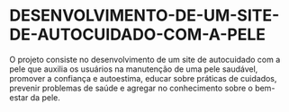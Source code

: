 # DESENVOLVIMENTO-DE-UM-SITE-DE-AUTOCUIDADO-COM-A-PELE
O projeto consiste no desenvolvimento de um site de autocuidado com a pele que auxilia os usuários na manutenção de uma pele saudável, promover a confiança e autoestima, educar sobre práticas de cuidados, prevenir problemas de saúde e agregar no conhecimento sobre o bem-estar da pele.
